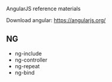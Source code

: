 AngularJS reference materials

Download angular: https://angularjs.org/


## NG
 * ng-include
 * ng-controller
 * ng-repeat
 * ng-bind